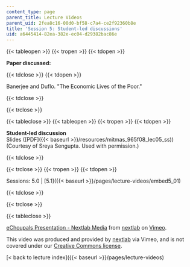 ```yaml
---
content_type: page
parent_title: Lecture Videos
parent_uid: 2fea8c16-00d0-bf58-c7a4-ce2f92360b8e
title: 'Session 5: Student-led discussions'
uid: a6445414-82ea-382e-ec04-d29382bac86e
---
```


{{< tableopen >}}
{{< tropen >}}
{{< tdopen >}}


**Paper discussed:**


{{< tdclose >}}
{{< tdopen >}}


Banerjee and Duflo. "The Economic Lives of the Poor."


{{< tdclose >}}

{{< trclose >}}

{{< tableclose >}}
{{< tableopen >}}
{{< tropen >}}
{{< tdopen >}}


**Student-led discussion**  
Slides ([PDF]({{< baseurl >}}/resources/mitmas_965f08_lec05_ss)) (Courtesy of Sreya Sengupta. Used with permission.)


{{< tdclose >}}

{{< trclose >}}
{{< tropen >}}
{{< tdopen >}}


Sessions: 5.0 | [5.1]({{< baseurl >}}/pages/lecture-videos/embed5_01)


{{< tdclose >}}

{{< trclose >}}

{{< tableclose >}}

[eChoupals Presentation - Nextlab Media](https://vimeo.com/3189855) from [nextlab](http://vimeo.com/3189855) on [Vimeo](https://vimeo.com).

This video was produced and provided by [nextlab](http://vimeo.com/nextlab) via Vimeo, and is not covered under our [Creative Commons license](/terms/#cc).

[\< back to lecture index]({{< baseurl >}}/pages/lecture-videos)
